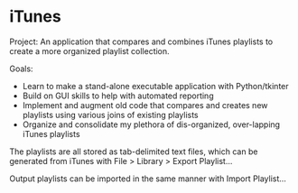 # iTunes

Project: An application that compares and combines iTunes playlists to create a more organized playlist collection.

Goals: 
- Learn to make a stand-alone executable application with Python/tkinter
- Build on GUI skills to help with automated reporting
- Implement and augment old code that compares and creates new playlists using various joins of existing playlists
- Organize and consolidate my plethora of dis-organized, over-lapping iTunes playlists


The playlists are all stored as tab-delimited text files, which can be generated from iTunes with File > Library > Export Playlist...

Output playlists can be imported in the same manner with Import Playlist...

